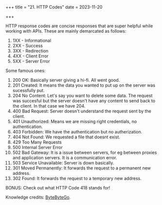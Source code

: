 +++
title = "21. HTTP Codes"
date = 2023-11-20

+++

HTTP response codes are concise responses that are super helpful while working with APIs. These are mainly demarcated as follows:
1. 1XX - Informational
2. 2XX - Success
3. 3XX - Redirection
4. 4XX - Client Error
5. 5XX - Server Error

Some famous ones:
1. 200 OK: Basically server giving a hi-fi. All went good.
2. 201 Created: It means the data you wanted to put up on the server was sucessfully put. 
3. 204 No Content: Let's say you want to delete some data. The request was succesful but the server doesn't have any content to send back to the client. In that case we have 204. 
4. 400 Bad Request: Server doesn't understand the request sent by the client.
5. 401 Unauthorized: Means we are missing right credentials, no authentication.
6. 403 Forbidden: We have the authentication but no autherization. 
7. 404 Not Found: We requested a file that doesnt exist.
8. 429 Too Many Requests
9. 500 Internal Server Error
10. 502 Bad Gateway: It is a issue between servers, for eg between proxies and application servers. It is a communication error.
11. 503 Service Unavailable: Server is down basically. 
12. 301 Moved Permanently: It forwards the request to a permanent new address.
13. 302 Found: It forwards the request to a temporary new address.

BONUS: Check out what HTTP Code 418 stands for!

Knowledge credits: [ByteByteGo](https://www.youtube.com/watch?v=qmpUfWN7hh4).
